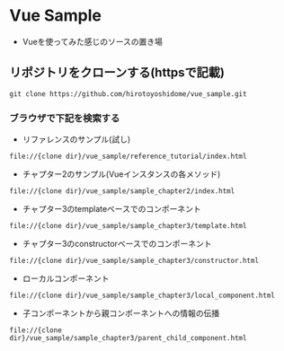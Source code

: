 # Vue Sample

* Vueを使ってみた感じのソースの置き場

## リポジトリをクローンする(httpsで記載)

```
git clone https://github.com/hirotoyoshidome/vue_sample.git
```

### ブラウザで下記を検索する

* リファレンスのサンプル(試し)

```
file://{clone dir}/vue_sample/reference_tutorial/index.html
```

* チャプター2のサンプル(Vueインスタンスの各メソッド)

```
file://{clone dir}/vue_sample/sample_chapter2/index.html
```

* チャプター3のtemplateベースでのコンポーネント

```
file://{clone dir}/vue_sample/sample_chapter3/template.html
```

* チャプター3のconstructorベースでのコンポーネント

```
file://{clone dir}/vue_sample/sample_chapter3/constructor.html
```

* ローカルコンポーネント

```
file://{clone dir}/vue_sample/sample_chapter3/local_component.html
```

* 子コンポーネントから親コンポーネントへの情報の伝播

```
file://{clone dir}/vue_sample/sample_chapter3/parent_child_component.html
```
